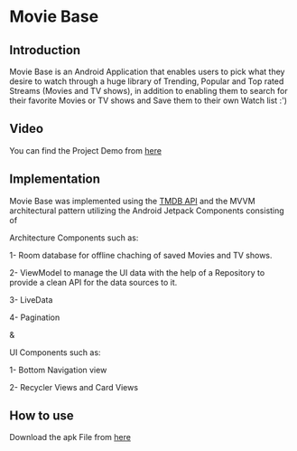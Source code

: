 # Movie Base

## Introduction
Movie Base is an Android Application that enables users to pick what they desire to watch through a huge library of Trending, Popular and 
Top rated Streams (Movies and TV shows), in addition to enabling them to search for their favorite Movies or TV shows and Save them to their own Watch list :')

## Video

You can find the Project Demo from <a href="">here</a>

## Implementation

Movie Base was implemented using the <a href="https://developers.themoviedb.org/3">TMDB API</a> and the MVVM architectural pattern utilizing the Android Jetpack Components consisting of

Architecture Components such as:

1- Room database for offline chaching of saved Movies and TV shows.

2- ViewModel to manage the UI data with the help of a Repository to provide a clean API for the data sources to it.

3- LiveData

4- Pagination  

&

UI Components such as:

1- Bottom Navigation view

2- Recycler Views and Card Views

## How to use
Download the apk File from <a href="https://github.com/AbdoRewaished/movie-base/releases/download/v1/stream_base.apk">here</a>


